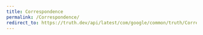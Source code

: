 ```yaml
---
title: Correspondence
permalink: /Correspondence/
redirect_to: https://truth.dev/api/latest/com/google/common/truth/Correspondence.html
---
```

